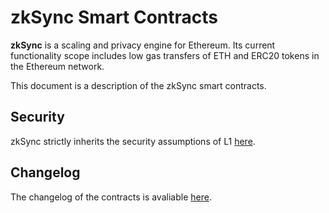 # zkSync Smart Contracts

**zkSync** is a scaling and privacy engine for Ethereum. Its current functionality scope includes low gas transfers of
ETH and ERC20 tokens in the Ethereum network.

This document is a description of the zkSync smart contracts.

## Security

zkSync strictly inherits the security assumptions of L1 [here](https://zksync.io/faq/security.html).

## Changelog

The changelog of the contracts is avaliable [here](/changelog/contracts.md).
